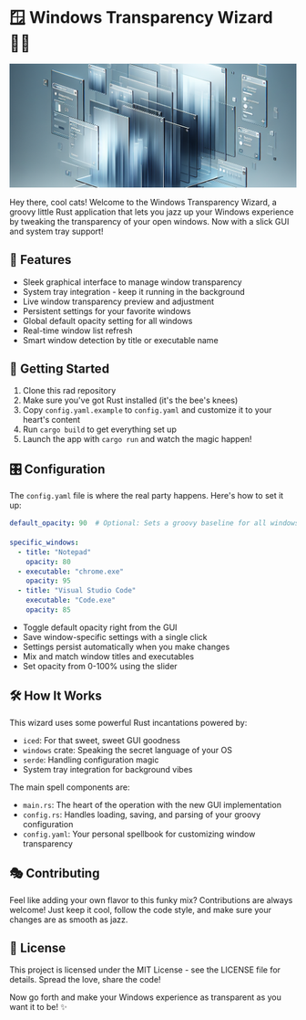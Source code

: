 # 🪟 Windows Transparency Wizard 🧙‍♂️

![Windows Transparency Wizard](kester-the-banner.png)

Hey there, cool cats! Welcome to the Windows Transparency Wizard, a groovy little Rust application that lets you jazz up your Windows experience by tweaking the transparency of your open windows. Now with a slick GUI and system tray support!

## 🌟 Features

- Sleek graphical interface to manage window transparency
- System tray integration - keep it running in the background
- Live window transparency preview and adjustment
- Persistent settings for your favorite windows
- Global default opacity setting for all windows
- Real-time window list refresh
- Smart window detection by title or executable name

## 🚀 Getting Started

1. Clone this rad repository
2. Make sure you've got Rust installed (it's the bee's knees)
3. Copy `config.yaml.example` to `config.yaml` and customize it to your heart's content
4. Run `cargo build` to get everything set up
5. Launch the app with `cargo run` and watch the magic happen!

## 🎛️ Configuration

The `config.yaml` file is where the real party happens. Here's how to set it up:

```yaml
default_opacity: 90  # Optional: Sets a groovy baseline for all windows

specific_windows:
  - title: "Notepad"
    opacity: 80
  - executable: "chrome.exe"
    opacity: 95
  - title: "Visual Studio Code"
    executable: "Code.exe"
    opacity: 85
```

* Toggle default opacity right from the GUI
* Save window-specific settings with a single click
* Settings persist automatically when you make changes
* Mix and match window titles and executables
* Set opacity from 0-100% using the slider

## 🛠️ How It Works

This wizard uses some powerful Rust incantations powered by:

* `iced`: For that sweet, sweet GUI goodness
* `windows` crate: Speaking the secret language of your OS
* `serde`: Handling configuration magic
* System tray integration for background vibes

The main spell components are:

* `main.rs`: The heart of the operation with the new GUI implementation
* `config.rs`: Handles loading, saving, and parsing of your groovy configuration
* `config.yaml`: Your personal spellbook for customizing window transparency

## 🎭 Contributing
Feel like adding your own flavor to this funky mix? Contributions are always welcome! Just keep it cool, follow the code style, and make sure your changes are as smooth as jazz.

## 📜 License
This project is licensed under the MIT License - see the LICENSE file for details. Spread the love, share the code!

Now go forth and make your Windows experience as transparent as you want it to be! ✨